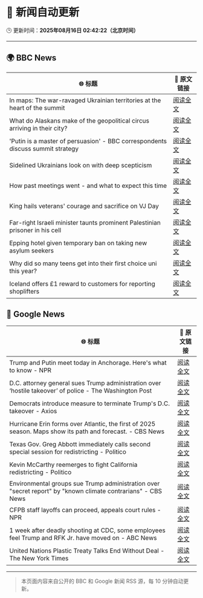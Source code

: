 # 🧠 新闻自动更新

🕒 更新时间：**2025年08月16日 02:42:22（北京时间）**

---

## 🌍 BBC News

| 🌐 标题 | 🔗 原文链接 |
|--------|-------------|
| In maps: The war-ravaged Ukrainian territories at the heart of the summit | [阅读全文](https://www.bbc.com/news/articles/cgkrn433lk2o?at_medium=RSS&at_campaign=rss) |
| What do Alaskans make of the geopolitical circus arriving in their city? | [阅读全文](https://www.bbc.com/news/articles/c7541g6d191o?at_medium=RSS&at_campaign=rss) |
| 'Putin is a master of persuasion' - BBC correspondents discuss summit strategy | [阅读全文](https://www.bbc.com/news/videos/c6205ezp6nlo?at_medium=RSS&at_campaign=rss) |
| Sidelined Ukrainians look on with deep scepticism | [阅读全文](https://www.bbc.com/news/articles/cm21l237pkpo?at_medium=RSS&at_campaign=rss) |
| How past meetings went - and what to expect this time | [阅读全文](https://www.bbc.com/news/articles/c86077zxdw2o?at_medium=RSS&at_campaign=rss) |
| King hails veterans' courage and sacrifice on VJ Day | [阅读全文](https://www.bbc.com/news/articles/c5y0lnzpqjgo?at_medium=RSS&at_campaign=rss) |
| Far-right Israeli minister taunts prominent Palestinian prisoner in his cell | [阅读全文](https://www.bbc.com/news/articles/cqxg3xg8xyyo?at_medium=RSS&at_campaign=rss) |
| Epping hotel given temporary ban on taking new asylum seekers | [阅读全文](https://www.bbc.com/news/articles/cp8z537ngvno?at_medium=RSS&at_campaign=rss) |
| Why did so many teens get into their first choice uni this year? | [阅读全文](https://www.bbc.com/news/articles/c62n9ygdqeno?at_medium=RSS&at_campaign=rss) |
| Iceland offers £1 reward to customers for reporting shoplifters | [阅读全文](https://www.bbc.com/news/articles/c707rzen2zvo?at_medium=RSS&at_campaign=rss) |

## 📰 Google News

| 🌐 标题 | 🔗 原文链接 |
|--------|-------------|
| Trump and Putin meet today in Anchorage. Here's what to know - NPR | [阅读全文](https://news.google.com/rss/articles/CBMihAFBVV95cUxNQlFqOVJIb3gtYXVtZUIxNGdkZ0lMMUpwUEN5b3FNN0J3MHhoT0lpaEVsS3BrNlljNjZGeEY5LVN2TW5vLVJJMllUZ0JSVEkwMFloaGtpWmZNa2JYRkJjeUgyMkQ1dzJEN0hCRzdxZ0RXdlluQlNrQlREZHRNMTZtSUNRT1I?oc=5) |
| D.C. attorney general sues Trump administration over ‘hostile takeover’ of police - The Washington Post | [阅读全文](https://news.google.com/rss/articles/CBMihAFBVV95cUxOb3oySWphQkRsZ1RUWGwzMi1OeFVVaFpackZWcjlMS0N2VkwxN3pPMnRCXzhzUjg3T19rV1pNanlkZjdaVlBkMWt4ZHlIeVc3U1FpNVVxMVAxcDVCVW9BUmpLeUpDb25sTXVsc1Q2NHJJOEtmdXltbFZDWEx6azdfSmQwYXA?oc=5) |
| Democrats introduce measure to terminate Trump's D.C. takeover - Axios | [阅读全文](https://news.google.com/rss/articles/CBMiiAFBVV95cUxPeG9IaE92MlZ1d29Jakt6UWVUVWVIeXM0Y1BHNmFyaFpfYzBZd1laWkg4LVFGejRvaG9uVjhZemR5ZDV0UXh4ZE5NMnoyVXd4S1R2YlFWMUJpNEJLOU43VzFyYUw1THB3cjdJcXc4dXFKQlNqZU9ta2kxZG5jSDBVbmVPaXBsZ3pO?oc=5) |
| Hurricane Erin forms over Atlantic, the first of 2025 season. Maps show its path and forecast. - CBS News | [阅读全文](https://news.google.com/rss/articles/CBMiZkFVX3lxTE5yN3RTRHRvZlNFVGNvOTBOcjBqU2c2THdBbkpwdzFuUDJiMmZwT3M2U2ZuMzN6LU13cHJhMDFPYjJCMnItZ1RjdFZLUFhha2xBcjF2WEhSRzlJU0UwY3ZRTktMZ2xyd9IBa0FVX3lxTFBVb2xDOVZURkZKQkE4d2llblF6QXFSaGFBaDQtb1VfWDBrSURoRzFyS0hMMzVoT2pTdDZwVXQ3b05Tc0xnNWpSUDZCdG1yMDRuNE5jTWhGMW1ieGpqbmVkRWdOVm40cGxRLXp3?oc=5) |
| Texas Gov. Greg Abbott immediately calls second special session for redistricting - Politico | [阅读全文](https://news.google.com/rss/articles/CBMioAFBVV95cUxObE5KZXFWV1pxVkhya0l1UEt5akN1aTZpNWlqTkpRaHVzV25sWWJJQTFtZ0ZMX0VPYW05NTFqQlJpcktTd2FVX1JKWG56MmtjeDBJTE1vUHVsdFB5TDNyN01UWVIwNEFjejIzYjdYU01Rby1mTWM5UmlCTUFGV3Nkdm5DOU9MR0RYZmhTalRWN05kaWhRQkEwbUQ3emxXWW1C?oc=5) |
| Kevin McCarthy reemerges to fight California redistricting - Politico | [阅读全文](https://news.google.com/rss/articles/CBMirAFBVV95cUxOMnJiZUlNUGxRSkFtTVNzbktZUW9mVEVzSFo5Mlp2aTRkNUFFdW5CNFQ2Z0tGT2s1VllHZndzb1h3dHFvdk9VYnJCekNPSXpwV0tUbTdEVUJmZ2owNFB4US1MMUlhYTVmLWpRTS11OTBhOU5xalJUUjNYclhFZXdsTWVlT2lMa05iWk1CZ2xocmFKRjAzZ0FoM3F2bkZmQnNLWnBXRXc3M29VTHhy?oc=5) |
| Environmental groups sue Trump administration over "secret report" by "known climate contrarians" - CBS News | [阅读全文](https://news.google.com/rss/articles/CBMifkFVX3lxTFBoanFZbFB5Z0FNdXpSTkVUcVFYZmMybllKbVNPQkptR2pwQ05oR3hBcDE0Ym05X0ZaUzNDU1hRcVVLYkIyb2xURTZSTWpjdi0yWUk2MkctdUw2UmZPU2hhMXVZZzU3a3h4VkxlcHFjSklLY0kxZGl3amdDbmJFd9IBgwFBVV95cUxPamhzN0w3bHQ1Q0dlU2RVQmdIUC1OZUQ0UXItdHVCRFlPQkNEZmkyNFVTYm96ZWVhVFJfZE1sNmVtU05oTE9NTEItN2I2ZElzN1JDdE1iVWhEU3ZlQXc4OXRIZG1ONnVpeTlXU09xZHBTR21INlkzeDhCWmkwaUdRb2lsUQ?oc=5) |
| CFPB staff layoffs can proceed, appeals court rules - NPR | [阅读全文](https://news.google.com/rss/articles/CBMihAFBVV95cUxNazRINlVuV3RyYU9wTDg2dng5czUyaEZmR213QXFJQ1JtZWxtX2E5bzRnbFNaQWw2V1NXOTRIUXRFbURTVVVsVVc4ZlJhV2VMX2twR1U5M0R2dnlzT09ZelczZTVCS2h3Y1BNXy03X0x0Um8tT25BSnVNZm9xZzhpMzdrVWo?oc=5) |
| 1 week after deadly shooting at CDC, some employees feel Trump and RFK Jr. have moved on - ABC News | [阅读全文](https://news.google.com/rss/articles/CBMilwFBVV95cUxQWU5zQ0liVDVpN19Kc3QtenRiY0VNY1piWkhvSGRuSndKVW9YTnlmVFZRYmowdFVKeEkxc25kazY2V0ZXeTNYQUhDcUxLcmV6ZGQ1bU1NS3lOZWQ0aFoxaEk5VDBfaGpvNV90WWdTVXNPSnR2dDJ5VUxxcnlWN3NiMlpyQ04taDFYNEhZMEUyM1Exbk9wRmJF0gGcAUFVX3lxTE1GeWpNNDZtdTRCMnU0c2J6ZjZGcmIwU3l5UWtKSTh3WjI0WUlQWlRBZ2h2bF9iYXlKaXhmUW5tdUZ6U2J5VnU5ODlod0VXZVU0NTJlQU5RTC1Yc2VxSXc0c0g2Nl8yelk1clh5Qkl0cXJHNl9EZzVHUmc3X1BnN0E2TWthLU0teUQ5ZzBGYzNMSkI3emZKMDZuUHYxVw?oc=5) |
| United Nations Plastic Treaty Talks End Without Deal - The New York Times | [阅读全文](https://news.google.com/rss/articles/CBMikAFBVV95cUxNM0lyLVFHNmJrWWEtYjVvd09SaGpUNUtTMWtzZ2RndU5Ic3pUSVNXWlU1Vnp5WUozaGJoR1E5RzBzTVF6MDJCdm9yc09heGVFbW9LOUs0Q3BqX2JzbzlmZE9nMHh3MlhJbUNYMlY1LVUzbDJKYjNLN3NiVElDS0xjOTlNTHVCdzQ2eXlrOWJaZzc?oc=5) |

---
> 本页面内容来自公开的 BBC 和 Google 新闻 RSS 源，每 10 分钟自动更新。